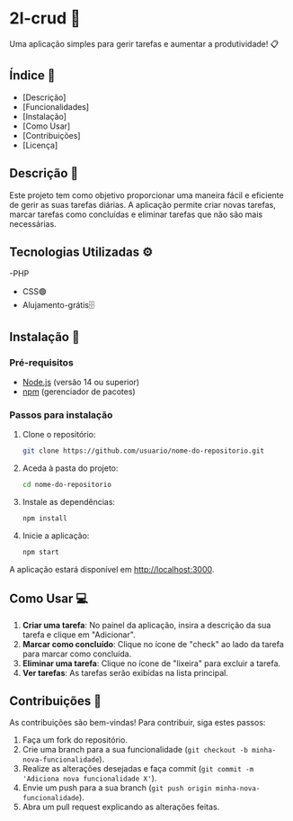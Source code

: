 # 2I-crud 🚀

Uma aplicação simples para gerir tarefas e aumentar a produtividade! 📋

## Índice 📑

- [Descrição]
- [Funcionalidades]
- [Instalação]
- [Como Usar]
- [Contribuições]
- [Licença]

## Descrição 📝

Este projeto tem como objetivo proporcionar uma maneira fácil e eficiente de gerir as suas tarefas diárias. A aplicação permite criar novas tarefas, marcar tarefas como concluídas e eliminar tarefas que não são mais necessárias.

## Tecnologias Utilizadas ⚙️

-PHP          
- CSS🟢
- Alujamento-grátis🗄️

## Instalação 🔧

### Pré-requisitos

- [Node.js](https://nodejs.org/) (versão 14 ou superior)
- [npm](https://www.npmjs.com/) (gerenciador de pacotes)

### Passos para instalação

1. Clone o repositório:
    ```bash
    git clone https://github.com/usuario/nome-do-repositorio.git
    ```

2. Aceda à pasta do projeto:
    ```bash
    cd nome-do-repositorio
    ```

3. Instale as dependências:
    ```bash
    npm install
    ```

4. Inicie a aplicação:
    ```bash
    npm start
    ```

A aplicação estará disponível em [http://localhost:3000](http://localhost:3000).

## Como Usar 💻

1. **Criar uma tarefa**: No painel da aplicação, insira a descrição da sua tarefa e clique em "Adicionar".
2. **Marcar como concluído**: Clique no ícone de "check" ao lado da tarefa para marcar como concluída.
3. **Eliminar uma tarefa**: Clique no ícone de "lixeira" para excluir a tarefa.
4. **Ver tarefas**: As tarefas serão exibidas na lista principal.

## Contribuições 🤝

As contribuições são bem-vindas! Para contribuir, siga estes passos:

1. Faça um fork do repositório.
2. Crie uma branch para a sua funcionalidade (`git checkout -b minha-nova-funcionalidade`).
3. Realize as alterações desejadas e faça commit (`git commit -m 'Adiciona nova funcionalidade X'`).
4. Envie um push para a sua branch (`git push origin minha-nova-funcionalidade`).
5. Abra um pull request explicando as alterações feitas.

